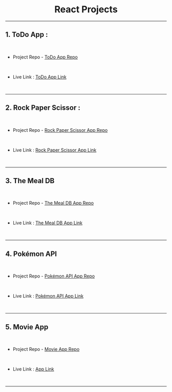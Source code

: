 <h1 align = "center">React Projects</h1>
<hr>

## 1. ToDo App :
<br>

- Project Repo - [ToDo App Repo](https://github.com/MadhavSahi/FullStack-JavaScript-2022-23/tree/main/React_Projects/react-todo "Repo for ToDo Project")
<br>

- Live Link : [ToDo App Link](https://react-todo-madhavsahi.netlify.app/ "Live Link for ToDo App")

<br>
<hr>

## 2. Rock Paper Scissor :
<br>

- Project Repo - [Rock Paper Scissor App Repo](https://github.com/MadhavSahi/FullStack-JavaScript-2022-23/tree/main/React_Projects/react-rock_paper_scissor "Repo for Rock Paper Scissor Project")
<br>

- Live Link : [Rock Paper Scissor App Link](https://react-rock-paper-scissor-madhavsahi.netlify.app/ "Live Link for Rock Paper Scissor App")

<br>
<hr>

## 3. The Meal DB
<br>

- Project Repo - [The Meal DB App Repo](https://github.com/MadhavSahi/FullStack-JavaScript-2022-23/tree/main/React_Projects/react-meal_db "Repo for The Meal DB Project")
<br>

- Live Link : [The Meal DB App Link](https://react-mealdb-madhavsahi.netlify.app/ "Live Link for The Meal DB App")

<br>
<hr>

## 4. Pokémon API
<br>

- Project Repo - [Pokémon API App Repo](https://github.com/MadhavSahi/FullStack-JavaScript-2022-23/tree/main/React_Projects/react-pokemon_api "Repo for Pokémon API Project")
<br>

- Live Link : [Pokémon API App Link](https://react-pokemonapi-madhavsahi.netlify.app/ "Live Link for Pokémon API App")

<br>
<hr>

## 5. Movie App
<br>

- Project Repo - [Movie App Repo](https://github.com/MadhavSahi/FullStack-JavaScript-2022-23/tree/main/React_Projects/react-movie_api "Repo for Movie Project")
<br>

- Live Link : [ App Link](https://react-movieapi-madhavsahi.netlify.app/ "Live Link for Movie App")

<br>
<hr>

<!-- ## 6. 
<br>

- Project Repo - [ App Repo]( "Repo for  Project")
<br>

- Live Link : [ App Link]( "Live Link for ")

<br>
<hr>
